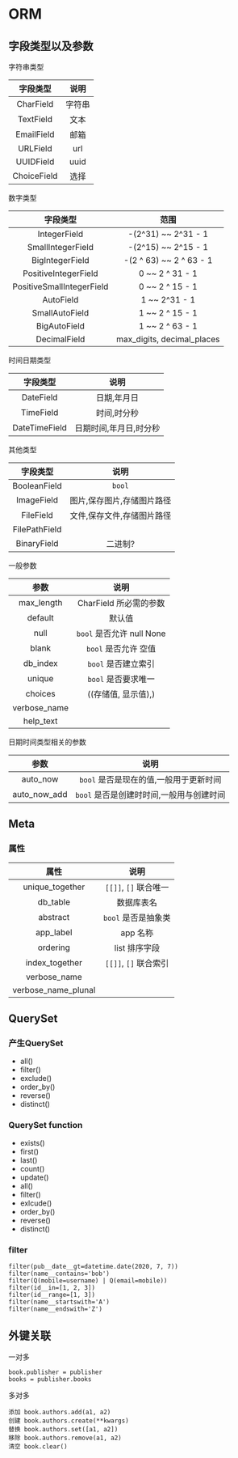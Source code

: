 # ORM

## 字段类型以及参数

字符串类型

| 字段类型 | 说明 |
| :-: | :-: |
| CharField | 字符串 |
| TextField | 文本 |
| EmailField | 邮箱 |
| URLField | url |
| UUIDField | uuid |
| ChoiceField | 选择 |

数字类型

| 字段类型 | 范围 |
| :-: | :-: |
| IntegerField | -(2^31) ~~ 2^31 - 1 |
| SmallIntegerField | -(2^15) ~~ 2^15 - 1 |
| BigIntegerField | -(2 ^ 63) ~~ 2 ^ 63 - 1 |
| PositiveIntegerField | 0 ~~ 2 ^ 31 - 1 |
| PositiveSmallIntegerField | 0 ~~ 2 ^ 15 - 1 |
| AutoField | 1 ~~ 2^31 - 1 |
| SmallAutoField | 1 ~~ 2 ^ 15 - 1 |
| BigAutoField | 1 ~~ 2 ^ 63 - 1 |
| DecimalField | max_digits, decimal_places |

时间日期类型

| 字段类型 | 说明 |
| :-: | :-: |
| DateField | 日期,年月日 |
| TimeField | 时间,时分秒 |
| DateTimeField | 日期时间,年月日,时分秒 |

其他类型

| 字段类型 | 说明 |
| :-: | :-: |
| BooleanField | `bool` |
| ImageField | 图片,保存图片,存储图片路径 |
| FileField | 文件,保存文件,存储图片路径 |
| FilePathField |  |
| BinaryField | 二进制? |

一般参数

| 参数 | 说明 |
| :-: | :-: |
| max_length | CharField 所必需的参数 |
| default | 默认值 |
| null | `bool` 是否允许 null None |
| blank | `bool` 是否允许 空值 |
| db_index | `bool` 是否建立索引 |
| unique | `bool` 是否要求唯一 |
| choices | ((存储值, 显示值),) |
| verbose_name |  |
| help_text |  |

日期时间类型相关的参数

| 参数 | 说明 |
| :-: | :-: |
| auto_now | `bool` 是否是现在的值,一般用于更新时间 |
| auto_now_add | `bool` 是否是创建时时间,一般用与创建时间 |

## Meta

### 属性

| 属性 | 说明 |
| :-: | :-: |
| unique_together | `[[]]`, `[]` 联合唯一 |
| db_table | 数据库表名 |
| abstract | `bool` 是否是抽象类 |
| app_label | app 名称 |
| ordering | list 排序字段 |
| index_together | `[[]]`, `[]` 联合索引 |
| verbose_name |  |
| verbose_name_plunal |  |

## QuerySet

### 产生QuerySet

- all()
- filter()
- exclude()
- order_by()
- reverse()
- distinct()

### QuerySet function

- exists()
- first()
- last()
- count()
- update()
- all()
- filter()
- exlcude()
- order_by()
- reverse()
- distinct()

### filter

```text
filter(pub__date__gt=datetime.date(2020, 7, 7))
filter(name__contains='bob')
filter(Q(mobile=username) | Q(email=mobile))
filter(id__in=[1, 2, 3])
filter(id__range=[1, 3])
filter(name__startswith='A')
filter(name__endswith='Z')
```

## 外键关联

一对多

```text
book.publisher = publisher
books = publisher.books
```

多对多

```text
添加 book.authors.add(a1, a2)
创建 book.authors.create(**kwargs)
替换 book.authors.set([a1, a2])
移除 book.authors.remove(a1, a2)
清空 book.clear()
```
